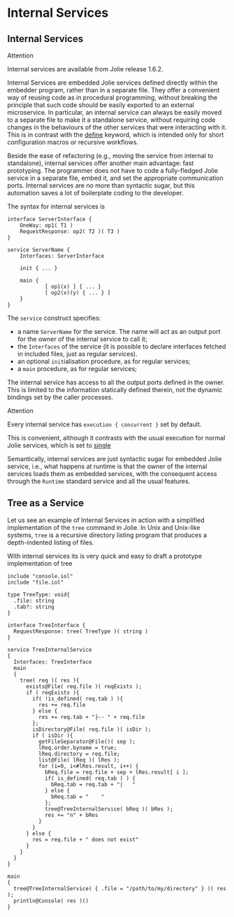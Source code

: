 # Internal Services

## Internal Services

Attention

Internal services are available from Jolie release 1.6.2.

Internal Services are embedded Jolie services defined directly within the embedder program, rather than in a separate file. They offer a convenient way of reusing code as in procedural programming, without breaking the principle that such code should be easily exported to an external microservice. In particular, an internal service can always be easily moved to a separate file to make it a standalone service, without requiring code changes in the behaviours of the other services that were interacting with it. This is in contrast with the [define](https://jolielang.gitbook.io/docs/basics/define) keyword, which is intended only for short configuration macros or recursive workflows.

Beside the ease of refactoring \(e.g., moving the service from internal to standalone\), internal services offer another main advantage: fast prototyping. The programmer does not have to code a fully-fledged Jolie service in a separate file, embed it, and set the appropriate communication ports. Internal services are no more than syntactic sugar, but this automation saves a lot of boilerplate coding to the developer.

The syntax for internal services is

```text
interface ServerInterface {
    OneWay: op1( T1 )
    RequestResponse: op2( T2 )( T3 )
}

service ServerName {
    Interfaces: ServerInterface

    init { ... }

    main {
            [ op1(x) ] { ... }
            [ op2(x)(y) { ... } ]
    }
}
```

The `service` construct specifies:

* a name `ServerName` for the service. The name will act as an output port for the owner of the internal service to call it;
* the `Interfaces` of the service \(it is possible to declare interfaces fetched in included files, just as regular services\).
* an optional `init`ialisation procedure, as for regular services;
* a `main` procedure, as for regular services;

The internal service has access to all the output ports defined in the owner. This is limited to the information statically defined therein, not the dynamic bindings set by the caller processes.

Attention

Every internal service has `execution { concurrent }` set by default.

This is convenient, although it contrasts with the usual execution for normal Jolie services, which is set to [single](https://jolielang.gitbook.io/docs/basics/composing_statements.md#statement-execution-operators)

Semantically, internal services are just syntactic sugar for embedded Jolie service, i.e., what happens at runtime is that the owner of the internal services loads them as embedded services, with the consequent access through the `Runtime` standard service and all the usual features.

## Tree as a Service

Let us see an example of Internal Services in action with a simplified implementation of the `tree` command in Jolie. In Unix and Unix-like systems, `tree` is a recursive directory listing program that produces a depth-indented listing of files.

With internal services its is very quick and easy to draft a prototype implementation of tree

```text
include "console.iol"
include "file.iol"

type TreeType: void{
  .file: string
  .tab?: string
}

interface TreeInterface {
  RequestResponse: tree( TreeType )( string )
}

service TreeInternalService
{
  Interfaces: TreeInterface
  main
  {
    tree( req )( res ){
      exists@File( req.file )( reqExists );
      if ( reqExists ){
        if( !is_defined( req.tab ) ){
          res += req.file
        } else {
          res += req.tab + "├-- " + req.file
        };
        isDirectory@File( req.file )( isDir );
        if ( isDir ){
          getFileSeparator@File()( sep );
          lReq.order.byname = true;
          lReq.directory = req.file;
          list@File( lReq )( lRes );
          for (i=0, i<#lRes.result, i++) {
            bReq.file = req.file + sep + lRes.result[ i ];
            if( is_defined( req.tab ) ) {
              bReq.tab = req.tab + "|   "
            } else {
              bReq.tab = "    "
            };
            tree@TreeInternalService( bReq )( bRes );
            res += "n" + bRes
          }
        }
      } else {
        res = req.file + " does not exist"
      }
    }
  }
}

main
{
  tree@TreeInternalService( { .file = "/path/to/my/directory" } )( res );
  println@Console( res )()
}
```